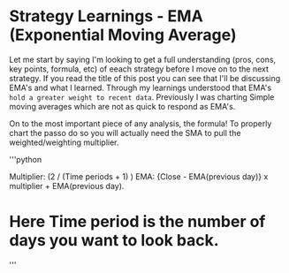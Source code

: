 # Strategy Learnings - EMA (Exponential Moving Average)
Let me start by saying I'm looking to get a full understanding (pros, cons, key points, formula, etc) of eeach strategy before I move on to the next strategy. If you read the title of this post you can see that I'll be discussing EMA's and what I learned. Through my learnings understood that EMA's `hold a greater weight to recent data`. Previously I was charting Simple moving averages which are not as quick to respond as EMA's. 

On to the most important piece of any analysis, the formula! To properly chart the passo do so you will actually need the SMA to pull the weighted/weighting multiplier. 

'''python

Multiplier: (2 / (Time periods + 1) ) 
EMA: {Close - EMA(previous day)} x multiplier + EMA(previous day). 
# Here Time period is the number of days you want to look back.

'''
